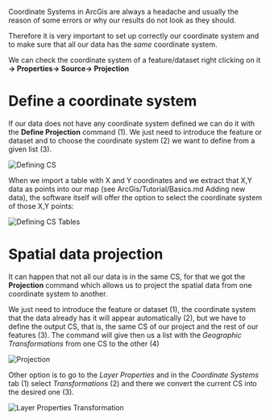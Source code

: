 Coordinate Systems in ArcGis are always a headache and usually the reason of some errors or why our results do not look as they should.

Therefore it is very important to set up correctly our coordinate system and to make sure that all our data has the <i>same</i> coordinate system.

We can check the coordinate system of a feature/dataset right clicking on it <b>-> Properties-> Source-> Projection</b>

# Define a coordinate system

If our data does not have any coordinate system defined we can do it with the <b>Define Projection</b> command (1). We just need to introduce the feature or dataset and to choose the coordinate system (2) we want to define from a given list (3).

![Defining CS](https://raw.githubusercontent.com/biometry/ArcGis/master/Images/Coordinate%20Systems/Defining%20CS.JPG)

When we import a table with X and Y coordinates and we extract that X,Y data as points into our map (see ArcGis/Tutorial/Basics.md Adding new data), the software itself will offer the option to select the coordinate system of those X,Y points:

![Defining CS Tables](https://raw.githubusercontent.com/biometry/ArcGis/master/Images/Coordinate%20Systems/Defining%20CS%20Tables.JPG)

# Spatial data projection

It can happen that not all our data is in the same CS, for that we got the <b>Projection</b> command which allows us to project the spatial data from one coordinate system to another.

We just need to introduce the feature or dataset (1), the coordinate system that the data already has it will appear automatically (2), but we have to define the output CS, that is, the same CS of our project and the rest of our features (3). The command will give then us a list with the <i>Geographic Transformations</i> from one CS to the other (4)

![Projection](https://raw.githubusercontent.com/biometry/ArcGis/master/Images/Coordinate%20Systems/Project.JPG)

Other option is to go to the <i>Layer Properties</i> and in the <i>Coordinate Systems</i> tab (1) select <i>Transformations</i> (2) and there we convert the current CS into the desired one (3).

![Layer Properties Transformation](https://raw.githubusercontent.com/biometry/ArcGis/master/Images/Coordinate%20Systems/Data%20Frame%20Transformation.JPG)

